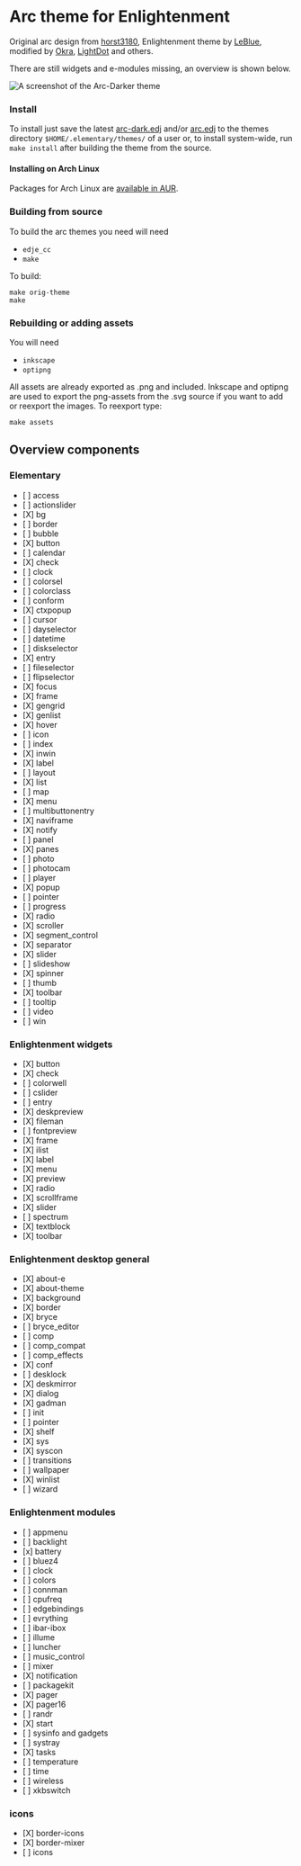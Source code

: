 # Arc theme for Enlightenment
Original arc design from [horst3180](https://github.com/horst3180/arc-theme), Enlightenment theme by [LeBlue](https://github.com/LeBlue/enlightenment-arc-theme), modified by [Okra](https://github.com/okratitan/enlightenment-arc-theme), [LightDot](https://github.com/lightdot/enlightenment-arc-theme) and others.

There are still widgets and e-modules missing, an overview is shown below.


![A screenshot of the Arc-Darker theme](https://github.com/lightdot/enlightenment-arc-theme/blob/master/screenshots/shot.png)

### Install

To install just save the latest [arc-dark.edj](https://github.com/lightdot/enlightenment-arc-theme/releases/latest/download/arc-dark.edj) and/or [arc.edj](https://github.com/lightdot/enlightenment-arc-theme/releases/latest/download/arc.edj) to the themes directory `$HOME/.elementary/themes/` of a user or, to install system-wide, run `make install` after building the theme from the source.

#### Installing on Arch Linux

Packages for Arch Linux are [available in AUR](https://aur.archlinux.org/packages/?K=enlightenment-arc-theme&do_Search=Go).

### Building from source

To build the arc themes you need will need
* `edje_cc`
* `make`

To build:

```
make orig-theme
make
```

### Rebuilding or adding assets

You will need
* `inkscape`
* `optipng`

All assets are already exported as .png and included. Inkscape and optipng are used to export the png-assets from the .svg source if you want to add or reexport the images. To reexport type:

`make assets`

## Overview components

### Elementary

* \[ ] access
* \[ ] actionslider
* \[X] bg
* \[ ] border
* \[ ] bubble
* \[X] button
* \[ ] calendar
* \[X] check
* \[ ] clock
* \[ ] colorsel
* \[ ] colorclass
* \[ ] conform
* \[X] ctxpopup
* \[ ] cursor
* \[ ] dayselector
* \[ ] datetime
* \[ ] diskselector
* \[X] entry
* \[ ] fileselector
* \[ ] flipselector
* \[X] focus
* \[X] frame
* \[X] gengrid
* \[X] genlist
* \[X] hover
* \[ ] icon
* \[ ] index
* \[X] inwin
* \[X] label
* \[ ] layout
* \[X] list
* \[ ] map
* \[X] menu
* \[ ] multibuttonentry
* \[X] naviframe
* \[X] notify
* \[ ] panel
* \[X] panes
* \[ ] photo
* \[ ] photocam
* \[ ] player
* \[X] popup
* \[ ] pointer
* \[ ] progress
* \[X] radio
* \[X] scroller
* \[X] segment_control
* \[X] separator
* \[X] slider
* \[ ] slideshow
* \[X] spinner
* \[ ] thumb
* \[X] toolbar
* \[ ] tooltip
* \[ ] video
* \[ ] win

### Enlightenment widgets

* \[X] button
* \[X] check
* \[ ] colorwell
* \[ ] cslider
* \[ ] entry
* \[X] deskpreview
* \[X] fileman
* \[ ] fontpreview
* \[X] frame
* \[X] ilist
* \[X] label
* \[X] menu
* \[X] preview
* \[X] radio
* \[X] scrollframe
* \[X] slider
* \[ ] spectrum
* \[X] textblock
* \[X] toolbar

### Enlightenment desktop general

* \[X] about-e
* \[X] about-theme
* \[X] background
* \[X] border
* \[X] bryce
* \[ ] bryce_editor
* \[ ] comp
* \[ ] comp_compat
* \[ ] comp_effects
* \[X] conf
* \[ ] desklock
* \[X] deskmirror
* \[X] dialog
* \[X] gadman
* \[ ] init
* \[ ] pointer
* \[X] shelf
* \[X] sys
* \[X] syscon
* \[ ] transitions
* \[ ] wallpaper
* \[X] winlist
* \[ ] wizard

### Enlightenment modules

* \[ ] appmenu
* \[ ] backlight
* \[x] battery
* \[ ] bluez4
* \[ ] clock
* \[ ] colors
* \[ ] connman
* \[ ] cpufreq
* \[ ] edgebindings
* \[ ] evrything
* \[ ] ibar-ibox
* \[ ] illume
* \[ ] luncher
* \[ ] music_control
* \[ ] mixer
* \[X] notification
* \[ ] packagekit
* \[X] pager
* \[X] pager16
* \[ ] randr
* \[X] start
* \[ ] sysinfo and gadgets
* \[ ] systray
* \[X] tasks
* \[ ] temperature
* \[ ] time
* \[ ] wireless
* \[ ] xkbswitch

### icons

* \[X] border-icons
* \[X] border-mixer
* \[ ] icons
